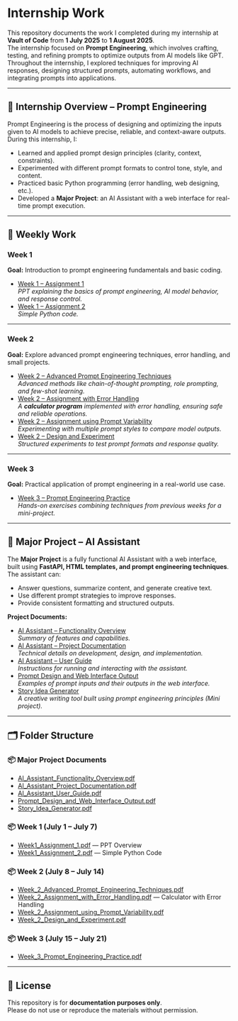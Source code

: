 # Internship Work

This repository documents the work I completed during my internship at **Vault of Code** from **1 July 2025** to **1 August 2025**.  
The internship focused on **Prompt Engineering**, which involves crafting, testing, and refining prompts to optimize outputs from AI models like GPT.  
Throughout the internship, I explored techniques for improving AI responses, designing structured prompts, automating workflows, and integrating prompts into applications.

---

## 🧠 Internship Overview – Prompt Engineering
Prompt Engineering is the process of designing and optimizing the inputs given to AI models to achieve precise, reliable, and context-aware outputs.  
During this internship, I:
- Learned and applied prompt design principles (clarity, context, constraints).
- Experimented with different prompt formats to control tone, style, and content.
- Practiced basic Python programming (error handling, web designing, etc.).
- Developed a **Major Project**: an AI Assistant with a web interface for real-time prompt execution.

---

## 📅 Weekly Work

### **Week 1**
**Goal:** Introduction to prompt engineering fundamentals and basic coding.
- [Week 1 – Assignment 1](Week%201/Week_1_Assignment_1.pdf)  
  *PPT explaining the basics of prompt engineering, AI model behavior, and response control.*
- [Week 1 – Assignment 2](Week%201/Week_1_Assignment_2.pdf)  
  *Simple Python code.*

---

### **Week 2**
**Goal:** Explore advanced prompt engineering techniques, error handling, and small projects.
- [Week 2 – Advanced Prompt Engineering Techniques](Week%202/Week_2_Advanced%20Prompt%20Engineering%20Techniques.pdf)  
  *Advanced methods like chain-of-thought prompting, role prompting, and few-shot learning.*
- [Week 2 – Assignment with Error Handling](Week%202/Week_2_Assignment%20with%20Error%20Handling.pdf)  
  *A **calculator program** implemented with error handling, ensuring safe and reliable operations.*
- [Week 2 – Assignment using Prompt Variability](Week%202/Week_2_Assignment%20using%20Prompt%20Variability.pdf)  
  *Experimenting with multiple prompt styles to compare model outputs.*
- [Week 2 – Design and Experiment](Week%202/Week_2_Design%20and%20Experiment.pdf)  
  *Structured experiments to test prompt formats and response quality.*

---

### **Week 3**
**Goal:** Practical application of prompt engineering in a real-world use case.
- [Week 3 – Prompt Engineering Practice](Week%203/Week_3_Prompt%20Engineering%20Practice.pdf)  
  *Hands-on exercises combining techniques from previous weeks for a mini-project.*

---

## 🚀 Major Project – AI Assistant

The **Major Project** is a fully functional AI Assistant with a web interface, built using **FastAPI, HTML templates, and prompt engineering techniques**.  
The assistant can:
- Answer questions, summarize content, and generate creative text.
- Use different prompt strategies to improve responses.
- Provide consistent formatting and structured outputs.

**Project Documents:**
- [AI Assistant – Functionality Overview](Major%20Project%20Documents/AI_Assistant_Functionality_Overview.pdf)  
  *Summary of features and capabilities.*
- [AI Assistant – Project Documentation](Major%20Project%20Documents/AI_Assistant_Project_Documentation.pdf)  
  *Technical details on development, design, and implementation.*
- [AI Assistant – User Guide](Major%20Project%20Documents/AI_Assistant_User_Guide.pdf)  
  *Instructions for running and interacting with the assistant.*
- [Prompt Design and Web Interface Output](Major%20Project%20Documents/Prompt%20Design%20and%20Web%20Interface%20Output.pdf)  
  *Examples of prompt inputs and their outputs in the web interface.*
- [Story Idea Generator](Major%20Project%20Documents/Story%20Idea%20Generator.pdf)  
  *A creative writing tool built using prompt engineering principles (Mini project).*

---

## 🗂 Folder Structure

### 📦 Major Project Documents
- [AI_Assistant_Functionality_Overview.pdf](Major%20Project%20Documents/AI_Assistant_Functionality_Overview.pdf)
- [AI_Assistant_Project_Documentation.pdf](Major%20Project%20Documents/AI_Assistant_Project_Documentation.pdf)
- [AI_Assistant_User_Guide.pdf](Major%20Project%20Documents/AI_Assistant_User_Guide.pdf)
- [Prompt_Design_and_Web_Interface_Output.pdf](Major%20Project%20Documents/Prompt%20Design%20and%20Web%20Interface%20Output.pdf)  
- [Story_Idea_Generator.pdf](Major%20Project%20Documents/Story%20Idea%20Generator.pdf)  

### 📦 Week 1 (July 1 – July 7)
- [Week1_Assignment_1.pdf](Week%201/Week_1_Assignment_1.pdf) — PPT Overview  
- [Week1_Assignment_2.pdf](Week%201/Week_1_Assignment_2.pdf) — Simple Python Code  

### 📦 Week 2 (July 8 – July 14)
- [Week_2_Advanced_Prompt_Engineering_Techniques.pdf](Week%202/Week_2_Advanced%20Prompt%20Engineering%20Techniques.pdf)  
- [Week_2_Assignment_with_Error_Handling.pdf](Week%202/Week_2_Assignment%20with%20Error%20Handling.pdf) — Calculator with Error Handling  
- [Week_2_Assignment_using_Prompt_Variability.pdf](Week%202/Week_2_Assignment%20using%20Prompt%20Variability.pdf)  
- [Week_2_Design_and_Experiment.pdf](Week%202/Week_2_Design%20and%20Experiment.pdf)  

### 📦 Week 3 (July 15 – July 21)
- [Week_3_Prompt_Engineering_Practice.pdf](Week%203/Week_3_Prompt%20Engineering%20Practice.pdf)  

---
## 📜 License
This repository is for **documentation purposes only**.  
Please do not use or reproduce the materials without permission.
